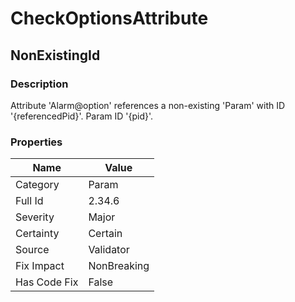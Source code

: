 ﻿---  
uid: Validator_2_34_6  
---

# CheckOptionsAttribute

## NonExistingId

### Description

Attribute 'Alarm@option' references a non\-existing 'Param' with ID '{referencedPid}'. Param ID '{pid}'.

### Properties

| Name         | Value       |
| ------------ | ----------- |
| Category     | Param       |
| Full Id      | 2.34.6      |
| Severity     | Major       |
| Certainty    | Certain     |
| Source       | Validator   |
| Fix Impact   | NonBreaking |
| Has Code Fix | False       |
